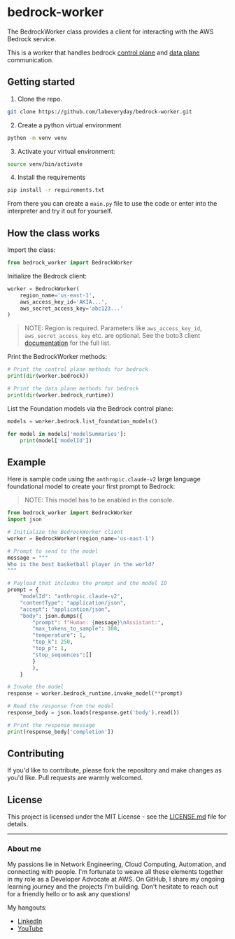 # bedrock-worker

The BedrockWorker class provides a client for interacting with the AWS Bedrock service. 

This is a worker that handles bedrock [control plane](https://docs.aws.amazon.com/bedrock/latest/APIReference/API_Operations_Amazon_Bedrock.html) and [data plane](https://docs.aws.amazon.com/bedrock/latest/APIReference/API_Operations_Amazon_Bedrock_Runtime.html) communication.

## Getting started

1. Clone the repo.

```bash
git clone https://github.com/labeveryday/bedrock-worker.git
```

2. Create a python virtual environment

```bash
python -m venv venv
```

3. Activate your virtual environment:

```bash
source venv/bin/activate
```

4. Install the requirements

```bash
pip install -r requirements.txt

```

From there you can create a `main.py` file to use the code or enter into the interpreter and try it out for yourself. 

## How the class works

Import the class:

```python
from bedrock_worker import BedrockWorker
```

Initialize the Bedrock client:

```python 
worker = BedrockWorker(
    region_name='us-east-1',
    aws_access_key_id='AKIA...', 
    aws_secret_access_key='abc123...'
)
```
>NOTE: Region is required. Parameters like `aws_access_key_id`, `aws_secret_access_key` etc. are optional. See the boto3 client [documentation](https://boto3.amazonaws.com/v1/documentation/api/latest/reference/core/session.html#boto3.session.Session.client) for the full list.

Print the BedrockWorker methods:

```python
# Print the control plane methods for bedrock
print(dir(worker.bedrock))

# Print the data plane methods for bedrock
print(dir(worker.bedrock_runtime))
```

List the Foundation models via the Bedrock control plane:

```python
models = worker.bedrock.list_foundation_models()

for model in models['modelSummaries']:
    print(model['modelId'])
``` 

## Example

Here is sample code using the `anthropic.claude-v2` large language foundational model to create your first prompt to Bedrock:

>NOTE: This model has to be enabled in the console. 

```python
from bedrock_worker import BedrockWorker
import json

# Initialize the BedrockWorker client
worker = BedrockWorker(region_name='us-east-1')

# Prompt to send to the model
message = """
Who is the best basketball player in the world?
"""

# Payload that includes the prompt and the model ID
prompt = {
    "modelId": "anthropic.claude-v2",
    "contentType": "application/json",
    "accept": "application/json",
    "body": json.dumps({
        "prompt": f"Human: {message}\nAssistant:",
        "max_tokens_to_sample": 300,
        "temperature": 1,
        "top_k": 250,
        "top_p": 1,
        "stop_sequences":[]
        }
        ),
    }

# Invoke the model
response = worker.bedrock_runtime.invoke_model(**prompt)

# Read the response from the model
response_body = json.loads(response.get('body').read())

# Print the response message
print(response_body['completion'])
```


## Contributing

If you'd like to contribute, please fork the repository and make changes as you'd like. Pull requests are warmly welcomed.

## License

This project is licensed under the MIT License - see the [LICENSE.md](LICENSE.md) file for details.

---

### About me

My passions lie in Network Engineering, Cloud Computing, Automation, and connecting with people. I'm fortunate to weave all these elements together in my role as a Developer Advocate at AWS. On GitHub, I share my ongoing learning journey and the projects I'm building. Don't hesitate to reach out for a friendly hello or to ask any questions!

My hangouts:
- [LinkedIn](https://www.linkedin.com/in/duanlightfoot/)
- [YouTube](https://www.youtube.com/@LabEveryday)